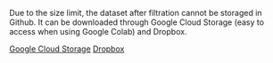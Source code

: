Due to the size limit, the dataset after filtration cannot be storaged in Github.
It can be downloaded through Google Cloud Storage (easy to access when using Google Colab) and Dropbox.

[Google Cloud Storage](https://drive.google.com/file/d/1-7V8zd0LJGE3uxmN1g6a-bkdueTJOWae/view?usp=sharing)
[Dropbox](https://www.dropbox.com/scl/fi/se1edsax0zqrkmzysgwks/data0199.csv?rlkey=sy8ejlof6jovxxbxc4lcp0hh6&dl=0)
